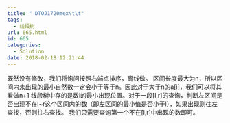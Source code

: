 ```yaml
---
title: " DTOJ1720mex\t\t"
tags:
  - 线段树
url: 665.html
id: 665
categories:
  - Solution
date: 2018-02-18 12:21:44
---
```


既然没有修改，我们将询问按照右端点排序，离线做。 区间长度最大为n，所以区间内未出现的最小自然数一定会小于等于n。因此对于大于n的a\[i\]，我们可以将其看做n+1 线段树中存的是数i的最小出现位置。对于一段\[l,r\]的查询，判断左区间是否出现不在l~r这个区间内的数（即左区间的最小值是否小于l），如果出现则往左查找，否则往右查找。 我们只需要查询第一个不在\[l,r\]中出现的数即可。